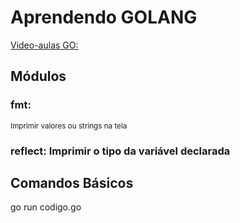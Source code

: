 # Aprendendo GOLANG

[Video-aulas GO:](https://www.youtube.com/watch?v=bXRIGDn9tDY&list=PLeFetwYAi-F-h1RyywJAysOy74nvUs6i-&index=4)

## Módulos

### **fmt**: 
<sup>Imprimir valores  ou strings na tela</sup>
### reflect: Imprimir o tipo da variável declarada

## Comandos Básicos

go run codigo.go
